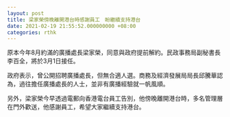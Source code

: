 ```yaml
---
layout: post
title: 梁家榮傍晚離開港台時感謝員工　盼繼續支持港台
date: 2021-02-19 21:55:52.000000000 +08:00
categories: rthk
---
```


原本今年8月約滿的廣播處長梁家榮，同意與政府提前解約。民政事務局副秘書長李百全，將於3月1日接任。

政府表示，曾公開招聘廣播處長，但無合適人選。商務及經濟發展局局長邱騰華認為，過往擔任廣播處長的人士，並非有廣播經驗就一帆風順。

另外，梁家榮今早透過電郵向香港電台員工告別，他傍晚離開港台時，多名管理層在門外歡送，他感謝員工，希望大家繼續支持港台。
